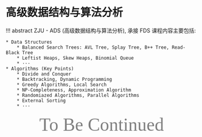 # 高级数据结构与算法分析

!!! abstract
    ZJU - ADS (高级数据结构与算法分析), 承接 FDS
    课程内容主要包括:
    
    * Data Structures
        * Balanced Search Trees: AVL Tree, Splay Tree, B++ Tree, Read-Black Tree
        * Leftist Heaps, Skew Heaps, Binomial Queue
        * ···
    * Algorithms (Key Points)
        * Divide and Conquer
        * Backtracking, Dynamic Programming
        * Greedy Algorithms, Local Search
        * NP-Completeness, Approximation Algorithm
        * Randomiazed Algorithms, Parallel Algorithms
        * External Sorting
        * ···
  
<center><font face="JetBrains Mono" color=grey size=18>To Be Continued</font></center>